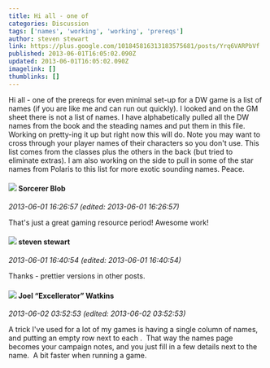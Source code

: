 ```yaml
---
title: Hi all - one of
categories: Discussion
tags: ['names', 'working', 'working', 'prereqs']
author: steven stewart
link: https://plus.google.com/101845816313183575681/posts/Yrq6VARPbVf
published: 2013-06-01T16:05:02.090Z
updated: 2013-06-01T16:05:02.090Z
imagelink: []
thumblinks: []
---
```


Hi all - one of the prereqs for even minimal set-up for a DW game is a list of names (if you are like me and can run out quickly). I looked and on the GM sheet there is not a list of names. I have alphabetically pulled all the DW names from the book and the steading names and put them in this file. Working on pretty-ing it up but right now this will do. Note you may want to cross through your player names of their characters so you don&#39;t use. This list comes from the classes plus the others in the back (but tried to eliminate extras). I am also working on the side to pull in some of the star names from Polaris to this list for more exotic sounding names. Peace.
<div id='comment z13fddqjkwvswnj5y04cjxuqipzqhjwpvcc'>
  <h4><img src='{{site.baseurl}}//images/avatars/115203550155137988258_photo.jpg'> Sorcerer Blob</h4>
      <p><cite>2013-06-01 16:26:57 (edited: 2013-06-01 16:26:57)</cite></p>
        <p>That&#39;s just a great gaming resource period! Awesome work!</p>
</div>
        

<div id='comment z13fddqjkwvswnj5y04cjxuqipzqhjwpvcc'>
  <h4><img src='{{site.baseurl}}//images/avatars/101845816313183575681_photo.jpg'> steven stewart</h4>
      <p><cite>2013-06-01 16:40:54 (edited: 2013-06-01 16:40:54)</cite></p>
        <p>Thanks - prettier versions in other posts.</p>
</div>
        

<div id='comment z13fddqjkwvswnj5y04cjxuqipzqhjwpvcc'>
  <h4><img src='{{site.baseurl}}//images/avatars/107429473095472584968_photo.jpg'> Joel “Excellerator” Watkins</h4>
      <p><cite>2013-06-02 03:52:53 (edited: 2013-06-02 03:52:53)</cite></p>
        <p>A trick I&#39;ve used for a lot of my games is having a single column of names, and putting an empty row next to each .  That way the names page becomes your campaign notes, and you just fill in a few details next to the name.  A bit faster when running a game.</p>
</div>
        